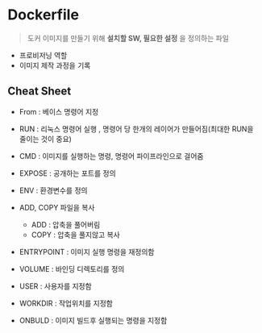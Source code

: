 # Dockerfile

> 도커 이미지를 만들기 위해 **설치할 SW, 필요한 설정** 을 정의하는 파일

- 프로비저닝 역할
- 이미지 제작 과정을 기록

## Cheat Sheet

- From : 베이스 명령어 지정

- RUN : 리눅스 명령어 실행 , 명령어 당 한개의 레이어가 만들어짐(최대한 RUN을 줄이는 것이 중요)

- CMD : 이미지를 실행하는 명령, 명령어 파이프라인으로 걸어줌

- EXPOSE : 공개하는 포트를 정의
- ENV : 환경변수를 정의
- ADD, COPY 파일을 복사
    - ADD  : 압축을 풀어버림
    - COPY : 압축을 풀지않고 복사 

- ENTRYPOINT : 이미지 실행 명령을 재정의함
- VOLUME : 바인딩 디렉토리를 정의
- USER : 사용자를 지정함
- WORKDIR : 작업위치를 지정함
- ONBULD : 이미지 빌드후 실행되는 명령을 지정함
